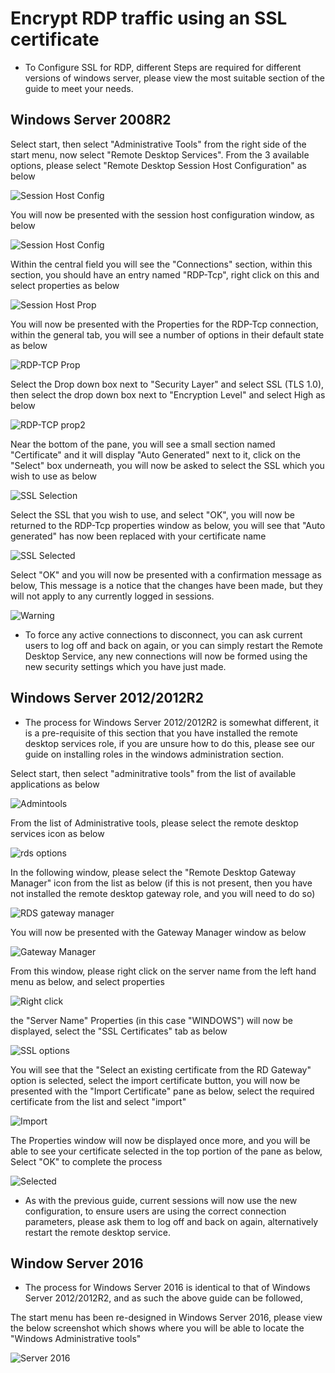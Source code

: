 # Encrypt RDP traffic using an SSL certificate

* To Configure SSL for RDP, different Steps are required for different versions of windows server, please view the most suitable section of the guide to meet your needs.

## Windows Server 2008R2

Select start, then select "Administrative Tools" from the right side of the start menu, now select "Remote Desktop Services". From the 3 available options, please select "Remote Desktop Session Host Configuration" as below

![Session Host Config](files/rdpssl/startmenu.PNG)

You will now be presented with the session host configuration window, as below

![Session Host Config](files/rdpssl/sessionhostconf.PNG)

Within the central field you will see the "Connections" section, within this section, you should have an entry named "RDP-Tcp", right click on this and select properties as below

![Session Host Prop](files/rdpssl/sessionhostprop.PNG)

You will now be presented with the Properties for the RDP-Tcp connection, within the general tab, you will see a number of options in their default state as below

![RDP-TCP Prop](files/rdpssl/defaultprops.PNG)

Select the Drop down box next to "Security Layer" and select SSL (TLS 1.0), then select the drop down box next to "Encryption Level" and select High as below

![RDP-TCP prop2](files/rdpssl/newpropswithoutssl.PNG)

Near the bottom of the pane, you will see a small section named "Certificate" and it will display "Auto Generated" next to it, click on the "Select" box underneath, you will now be asked to select the SSL which you wish to use as below

![SSL Selection](files/rdpssl/selectssl.PNG)

Select the SSL that you wish to use, and select "OK", you will now be returned to the RDP-Tcp properties window as below, you will see that "Auto generated" has now been replaced with your certificate name

![SSL Selected](files/rdpssl/newpropswithssl.PNG)

Select "OK" and you will now be presented with a confirmation message as below, This message is a notice that the changes have been made, but they will not apply to any currently logged in sessions.

![Warning](files/rdpssl/confirmation.PNG)

* To force any active connections to disconnect, you can ask current users to log off and back on again, or you can simply restart the Remote Desktop Service, any new connections will now be formed using the new security settings which you have just made.


## Windows Server 2012/2012R2

* The process for Windows Server 2012/2012R2 is somewhat different, it is a pre-requisite of this section that you have installed the remote desktop services role, if you are unsure how to do this, please see our guide on installing roles in the windows administration section.

Select start, then select "adminitrative tools" from the list of available applications as below

![Admintools](files/rdpssl/admintools.PNG)

From the list of Administrative tools, please select the remote desktop services icon as below

![rds options](files/rdpssl/rds.PNG)

In the following window, please select the "Remote Desktop Gateway Manager"  icon from the list as below (if this is not present, then you have not installed the remote desktop gateway role, and you will need to do so)

![RDS gateway manager](files/rdpssl/rdsgw.PNG)

You will now be presented with the Gateway Manager window as below

![Gateway Manager](files/rdpssl/gatewaymanager.PNG)

From this window, please right click on the server name from the left hand menu as below, and select properties

![Right click](files/rdpssl/gwrightclickprops.PNG)

the "Server Name" Properties (in this case "WINDOWS") will now be displayed, select the "SSL Certificates" tab as below

![SSL options](files/rdpssl/props.PNG)

You will see that the "Select an existing certificate from the RD Gateway" option is selected, select the import certificate button, you will now be presented with the "Import Certificate" pane as below, select the required certificate from the list and select "import"

![Import](files/rdpssl/selecttoimport.PNG)

The Properties window will now be displayed once more, and you will be able to see your certificate selected in the top portion of the pane as below, Select "OK" to complete the process

![Selected](files/rdpssl/imported.PNG)

* As with the previous guide, current sessions will now use the new configuration, to ensure users are using the correct connection parameters, please ask them to log off and back on again, alternatively restart the remote desktop service.

## Window Server 2016

* The process for Windows Server 2016 is identical to that of Windows Server 2012/2012R2, and as such the above guide can be followed,

The start menu has been re-designed in Windows Server 2016, please view the below screenshot which shows where you will be able to locate the "Windows Administrative tools"

![Server 2016](files/rdpssl/2016startmenu.PNG)

